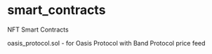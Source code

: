 # smart_contracts
NFT Smart Contracts

oasis_protocol.sol - for Oasis Protocol with Band Protocol price feed
